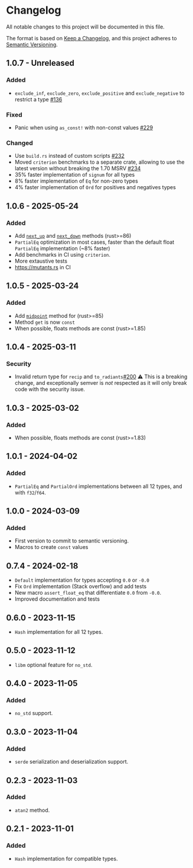 # Changelog

All notable changes to this project will be documented in this file.

The format is based on [Keep a Changelog](https://keepachangelog.com/en/1.1.0/),
and this project adheres to [Semantic Versioning](https://semver.org/spec/v2.0.0.html).

## 1.0.7 - Unreleased

### Added

- `exclude_inf`, `exclude_zero`, `exclude_positive` and `exclude_negative` to restrict a type [#136](https://github.com/tdelmas/typed_floats/pull/136)

### Fixed

- Panic when using `as_const!` with non-const values [#229](https://github.com/tdelmas/typed_floats/pull/229)

### Changed

- Use `build.rs` instead of custom scripts [#232](https://github.com/tdelmas/typed_floats/pull/232)
- Moved `criterion` benchmarks to a separate crate, allowing to use the latest version without breaking the 1.70 MSRV [#234](https://github.com/tdelmas/typed_floats/pull/234)
- 35% faster implementation of `signum` for all types
- 8% faster implementation of `Eq` for non-zero types
- 4% faster implementation of `Ord` for positives and negatives types

## 1.0.6 - 2025-05-24

### Added

- Add [`next_up`](https://doc.rust-lang.org/stable/std/primitive.f64.html#method.next_up) and [`next_down`](https://doc.rust-lang.org/stable/std/primitive.f64.html#method.next_down) methods (rust>=86)
- `PartialEq` optimization in most cases, faster than the default float `PartialEq` implementation (~8% faster)
- Add benchmarks in CI using `criterion`.
- More extaustive tests
- https://mutants.rs in CI

## 1.0.5 - 2025-03-24

### Added

- Add [`midpoint`](https://doc.rust-lang.org/core/primitive.f32.html#method.midpoint) method for (rust>=85)
- Method `get` is now `const`
- When possible, floats methods are const (rust>=1.85)

## 1.0.4 - 2025-03-11

### Security

- Invalid return type for `recip` and `to_radiants`[#200](https://github.com/tdelmas/typed_floats/pull/200)
⚠️ This is a breaking change, and exceptionally semver is *not* respected as it will only break code with the security issue.

## 1.0.3 - 2025-03-02

### Added

- When possible, floats methods are const (rust>=1.83)

## 1.0.1 - 2024-04-02

### Added

- `PartialEq` and `PartialOrd` implementations between all 12 types, and with `f32`/`f64`.

## 1.0.0 - 2024-03-09

### Added

- First version to commit to semantic versioning.
- Macros to create `const` values

## 0.7.4 - 2024-02-18

- `Default` implementation for types accepting `0.0` or `-0.0`
- Fix `Ord` implementation (Stack overflow) and add tests
- New macro `assert_float_eq` that differentiate `0.0` from `-0.0`.
- Improved documentation and tests

## 0.6.0 - 2023-11-15

- `Hash` implementation for all 12 types.

## 0.5.0 - 2023-11-12

- `libm` optional feature for `no_std`.

## 0.4.0 - 2023-11-05

### Added

- `no_std` support.

## 0.3.0 - 2023-11-04

### Added

- `serde` serialization and deserialization support.

## 0.2.3 - 2023-11-03

### Added

- `atan2` method.

## 0.2.1 - 2023-11-01

### Added

- `Hash` implementation for compatible types.

